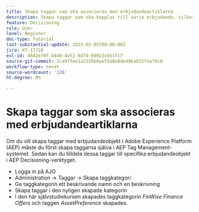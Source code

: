 ```yaml
---
title: Skapa taggar som ska associeras med erbjudandeartiklarna
description: Skapa taggar som ska kopplas till varje erbjudande, vilket gör det enklare att söka, filtrera och tillämpa regler eller strategier under personalisering och beslutsfattande
feature: Decisioning
role: User
level: Beginner
doc-type: Tutorial
last-substantial-update: 2025-05-05T00:00:00Z
jira: KT-17728
exl-id: 4842e70f-b440-4e51-8d74-89023c651fc7
source-git-commit: 2ca9ffee1a2326b8ae55a8e8de496a632fea79c8
workflow-type: tm+mt
source-wordcount: '126'
ht-degree: 0%

---
```


# Skapa taggar som ska associeras med erbjudandeartiklarna

Om du vill skapa taggar med erbjudandeobjekt i Adobe Experience Platform (AEP) måste du först skapa taggarna själva i AEP Tag Management-systemet. Sedan kan du tilldela dessa taggar till specifika erbjudandeobjekt i AEP Decisioning-verktyget.

* Logga in på AJO
* Administration -> Taggar -> Skapa taggkategori
* Ge taggkategorin ett beskrivande namn och en beskrivning
* Skapa taggar i den nyligen skapade kategorin
* I den här självstudiekursen skapades taggkategorin _FinWise Finance Offers_ och taggen _AssetPreference_ skapades.
